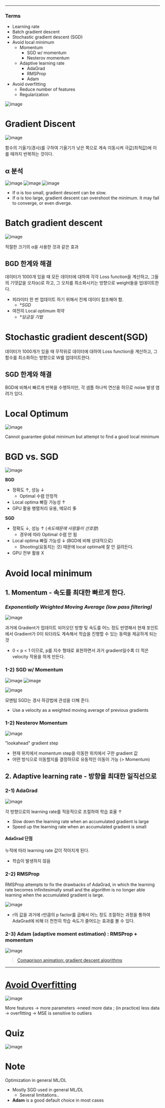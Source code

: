 
****
### Terms
- Learning rate
- Batch gradient descent
- Stochastic gradient descent (SGD)
- Avoid local minimum
  - Momentum
    - SGD w/ momentum
    - Nesterov momentum
  - Adaptive learning rate
    - AdaGrad
    - RMSProp
    - Adam
- Avoid overfitting
  - Reduce number of features
  - Regularization

![image](https://user-images.githubusercontent.com/39285147/182006560-b09a3593-7253-44b7-9bde-dd6a76715d49.png)

# Gradient Discent
![image](https://user-images.githubusercontent.com/39285147/178204718-740c117e-9d6b-42d5-b8b3-d6fca3a11539.png)

함수의 기울기(경사)를 구하여 기울기가 낮은 쪽으로 계속 이동시켜 극값(최적값)에 이를 때까지 반복하는 것이다.

## α 분석
![image](https://user-images.githubusercontent.com/39285147/178205637-d9eb211b-7446-47e1-b8ac-80517a48e97e.png)
![image](https://user-images.githubusercontent.com/39285147/178215771-05118421-8003-41c3-b31a-a45d3d221b38.png)
![image](https://user-images.githubusercontent.com/39285147/178207012-14d61f86-9ce7-4729-95f0-59391bfd5c58.png)
- If α is too small, gradient descent can be slow.
- If α is too large, gradient descent can overshoot the minimum. It may fail to converge, or even diverge.

# Batch gradient descent
![image](https://user-images.githubusercontent.com/39285147/178205619-416efefb-c227-4bfc-9744-fb8a32b89fb6.png)

적절한 크기의 α을 사용한 것과 같은 효과

## BGD 한계와 해결
데이터가 1000개 있을 때 모든 데이터에 대하여 각각 Loss function을 계산하고, 그들의 기댓값을 오차(ε)로 하고, 그 오차를 최소화시키는 방향으로 weight들을 업데이트한다.
- 피라미터 한 번 업데이트 하기 위해서 전체 데이터 참조해야 함.
  - **SGD*
- 여전히 Local optimum 취약
  - **담금질 기법*

# Stochastic gradient descent(SGD)
데이터가 1000개가 있을 때 무작위로  데이터에 대하여 Loss function을 계산하고, 그 함수를 최소화하는 방향으로 W를 업데이트한다.

## SGD 한계와 해결
BGD에 비해서 빠르게 반복을 수행하지만, 각 샘플 하나씩 연산을 하므로 noise 발생 염려가 있다.

# Local Optimum
![image](https://user-images.githubusercontent.com/39285147/178206735-ddc68470-1777-4070-941d-a36515d94e4b.png)

Cannot guarantee global minimum but attempt to find a good local minimum

# BGD vs. SGD
![image](https://user-images.githubusercontent.com/39285147/178208693-eedf1b4f-7ddd-49b9-9314-6c3a12b407da.png)

**BGD**
- 정확도 ↑, 성능 ↓
  - Optimal 수렴 안정적
- Local optima 빠질 가능성 ↑
- GPU 활용 병렬처리 유용, 메모리 多

**SGD**
- 정확도 ↓, 성능 ↑ (*속도때문에 사람들이 선호함*)
  - 경우에 따라 Optimal 수렴 안 됨
- Local optima 빠질 가능성 ↓ (BGD에 비해 상대적으로)
  - Shooting(요동치는 것) 때문에 local optima에 잘 안 걸려든다.
- GPU 전부 활용 X

# Avoid local minimum
## 1. Momentum - 속도를 최대한 빠르게 한다.

### *Exponentially Weighted Moving Average (low pass filtering)*
![image](https://user-images.githubusercontent.com/39285147/178209601-d13783cc-f1e9-4a6c-bfb2-0e87bf1a7c45.png)

과거에 Gradient가 업데이트 되어오던 방향 및 속도를 어느 정도 반영해서 현재 포인트에서 Gradient가 0이 되더라도 계속해서 학습을 진행할 수 있는 동력을 제공하게 되는 것
- 0 < p < 1 이므로, p를 지수 형태로 표현하면서 과거 gradient일수록 더 적은 velocity 작용을 하게 만든다.

### 1-2) SGD w/ Momentum
![image](https://user-images.githubusercontent.com/39285147/178211019-b114666e-6ccb-46a6-85e5-8f2f8d8a7ce8.png)
![image](https://user-images.githubusercontent.com/39285147/178210873-6a8d7eba-75c0-4721-a9b5-b93c9021b56a.png)

![image](https://user-images.githubusercontent.com/39285147/178211458-56b05f61-6bcb-4594-a19a-8b0deba10dea.png)

모멘텀 SGD는 경사 하강법에 관성을 더해 준다.
- Use a velocity as a weighted moving average of previous gradients

### 1-2) Nesterov Momentum
![image](https://user-images.githubusercontent.com/39285147/178213239-b701b895-8edb-4814-b511-8c596611d83a.png)

"lookahead" gradient step
- 현재 위치에서 momentum step을 이동한 위치에서 구한 gradient 값
- 어떤 방식으로 이동할지를 결정하므로 유동적인 이동이 가능 (> Momentum)

## 2. Adaptive learning rate - 방향을 최대한 일직선으로
### 2-1) AdaGrad
![image](https://user-images.githubusercontent.com/39285147/178212884-ffb13162-271f-483d-bb8d-6846dff8f323.png)

각 방향으로의 learning rate를 적응적으로 조절하여 학습 효율 ↑
- Slow down the learning rate when an accumulated gradient is large
- Speed up the learning rate when an accumulated gradient is small

#### AdaGrad 단점
누적에 따라 learning rate 값이 작아지게 된다.
- 학습이 발생하지 않음

### 2-2) RMSProp
RMSProp attempts to fix the drawbacks of AdaGrad, in which the learning rate becomes infinitesimally small and the algorithm is no longer able learning when the accumulated gradient is large.

![image](https://user-images.githubusercontent.com/39285147/178213603-081c4d32-b90c-43c6-b09c-fcb9c7ca92d6.png)
- r의 값을 과거에 r만큼의 p factor를 곱해서 어느 정도 조절하는 과정을 통하여 AdaGrad에 비해 더 천천히 학습 속도가 줄어드는 효과를 볼 수 있다.

### 2-3) Adam (adaptive moment estimation) : RMSProp + momentum
![image](https://user-images.githubusercontent.com/39285147/178214234-b3e71ec1-3f7b-473b-bcbc-fe1a88ec53ba.png)

> [Comaprison animation: gradient descent algorithms](https://miro.medium.com/max/1240/1*XVFmo9NxLnwDr3SxzKy-rA.gif)

****
# [Avoid Overfitting](https://github.com/hchoi256/ai-terms/blob/main/overfitting.md)
![image](https://user-images.githubusercontent.com/39285147/178215927-55946b76-6d10-43cd-b716-c2030e4a66dc.png)

More features → more parameters →need more data ; (in practice) less data → overfitting → MSE is sensitive to outliers

# Quiz
![image](https://user-images.githubusercontent.com/39285147/178216852-933cd1f7-f509-4f07-b446-e03a24e3de7c.png)

# Note
Optimization in general ML/DL
- Mostly SGD used in general ML/DL
  - Several limitations..
- **Adam** is a good default choice in most cases

